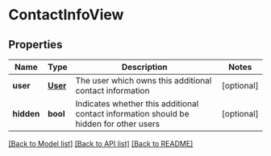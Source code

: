 # ContactInfoView

## Properties
Name | Type | Description | Notes
------------ | ------------- | ------------- | -------------
**user** | [**User**](User.md) | The user which owns this additional contact information | [optional] 
**hidden** | **bool** | Indicates whether this additional contact information should be hidden for other users    | [optional] 

[[Back to Model list]](../README.md#documentation-for-models) [[Back to API list]](../README.md#documentation-for-api-endpoints) [[Back to README]](../README.md)



